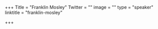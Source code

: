 +++
Title = "Franklin Mosley"
Twitter = ""
image = ""
type = "speaker"
linktitle = "franklin-mosley"

+++


